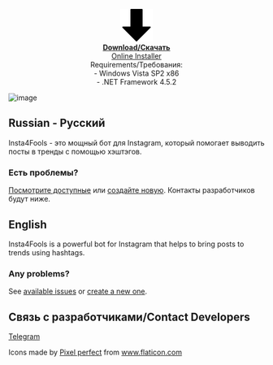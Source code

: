 <p align=center><a href="https://raw.githubusercontent.com/insta4fools/insta4fools_repo/master/Latest.exe"><img src="https://raw.githubusercontent.com/insta4fools/insta4fools.github.io/master/down-arrow.png" alt="Download" width="64" height="64"/> <br><b>Download/Скачать</b><br>
Online Installer</a><br>
Requirements/Требования:<br>
- Windows Vista SP2 x86<br>
- .NET Framework 4.5.2<br></p>

![image](https://user-images.githubusercontent.com/25367511/72204806-a3673980-3484-11ea-8f70-e5918ec68364.png)


## Russian - Русский
Insta4Fools - это мощный бот для Instagram, который помогает выводить посты в тренды с помощью хэштэгов.

### Есть проблемы?
[Посмотрите доступные](https://github.com/insta4fools/insta4fools_repo/issues) или [создайте новую](https://github.com/insta4fools/insta4fools_repo/issues/new).
Контакты разработчиков будут ниже.

## English
Insta4Fools is a powerful bot for Instagram that helps to bring posts to trends using hashtags.

### Any problems?
See [available issues](https://github.com/insta4fools/insta4fools_repo/issues) or [create a new one](https://github.com/insta4fools/insta4fools_repo/issues/new).

## Связь с разработчиками/Contact Developers 
[Telegram](https://t.me/feel_the_dz3n)



<div>Icons made by <a href="https://www.flaticon.com/authors/pixel-perfect" title="Pixel perfect">Pixel perfect</a> from <a href="https://www.flaticon.com/" title="Flaticon">www.flaticon.com</a></div>
